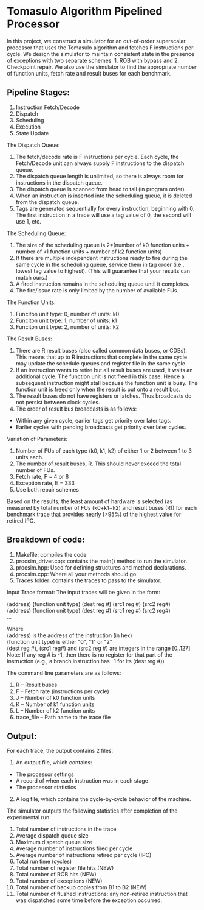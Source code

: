 # Tomasulo Algorithm Pipelined Processor

In this project, we construct a simulator for an out-of-order superscalar processor that uses the Tomasulo algorithm and fetches F instructions per cycle. We design the simulator to maintain consistent state in the presence of exceptions with two separate schemes: 1. ROB with bypass and 2. Checkpoint repair. We also use the simulator to find the appropriate number of function units, fetch rate and result buses for each benchmark.

## Pipeline Stages:

1. Instruction Fetch/Decode
2. Dispatch
3. Scheduling
4. Execution
5. State Update


The Dispatch Queue:

1. The fetch/decode rate is F instructions per cycle. Each cycle, the Fetch/Decode unit can always supply F instructions to the dispatch queue.
2. The dispatch queue length is unlimited, so there is always room for instructions in the dispatch queue.
3. The dispatch queue is scanned from head to tail (in program order).
4. When an instruction is inserted into the scheduling queue, it is deleted from the dispatch queue.
5. Tags are generated sequentially for every instruction, beginning with 0. The first instruction in a trace will use a tag value of 0, the second will use 1, etc. 

The Scheduling Queue:

1. The size of the scheduling queue is 2*(number of k0 function units + number of k1 function units + number of k2 function units)
2. If there are multiple independent instructions ready to fire during the same cycle in the scheduling queue, service them in tag order (i.e., lowest tag value to highest). (This will guarantee that your results can match ours.)
3. A fired instruction remains in the scheduling queue until it completes.
4. The fire/issue rate is only limited by the number of available FUs.

The Function Units: 

1. Funciton unit type: 0, number of units: k0
2. Funciton unit type: 1, number of units: k1
3. Funciton unit type: 2, number of units: k2

The Result Buses:

1. There are R result buses (also called common data buses, or CDBs). This means that up to R instructions that complete in the same cycle may update the schedule queues and register file in the same cycle.
2. If an instruction wants to retire but all result buses are used, it waits an additional cycle. The function unit is not freed in this case. Hence a subsequent instruction might stall because the function unit is busy. The function unit is freed only when the result is put onto a result bus.
3. The result buses do not have registers or latches. Thus broadcasts do not persist between clock cycles.
4. The order of result bus broadcasts is as follows:
  - Within any given cycle, earlier tags get priority over later tags.
  - Earlier cycles with pending broadcasts get priority over later cycles.
  
  
Variation of Parameters:

1. Number of FUs of each type (k0, k1, k2) of either 1 or 2 between 1 to 3 units each.
2. The number of result buses, R. This should never exceed the total number of FUs.
3. Fetch rate, F = 4 or 8
4. Exception rate, E = 333
5. Use both repair schemes

Based on the results, the least amount of hardware is selected (as measured by total number of FUs (k0+k1+k2) and result buses (R)) for each benchmark trace that provides nearly (>95%) of the highest value for retired IPC. 


## Breakdown of code:

1. Makefile: compiles the code
2. procsim_driver.cpp: contains the main() method to run the simulator. 
3. procsim.hpp: Used for defining structures and method declarations. 
4. procsim.cpp: Where all your methods should go. 
5. Traces folder: contains the traces to pass to the simulator.

Input Trace format:
The input traces will be given in the form:

(address) (function unit type) (dest reg #) (src1 reg #) (src2 reg#)   
(address) (function unit type) (dest reg #) (src1 reg #) (src2 reg#)    
...

Where   
(address) is the address of the instruction (in hex)   
(function unit type) is either "0", "1" or "2"   
(dest reg #), (src1 reg#) and (src2 reg #) are integers in the range [0..127]    
Note: If any reg # is -1, then there is no register for that part of the instruction (e.g., a branch instruction has -1 for its (dest reg #))    

The command line parameters are as follows:

1. R – Result buses
2. F – Fetch rate (instructions per cycle)
3. J – Number of k0 function units
4. K – Number of k1 function units
5. L – Number of k2 function units
6. trace_file – Path name to the trace file


## Output:
For each trace, the output contains 2 files:

1. An output file, which contains:
  - The processor settings
  - A record of when each instruction was in each stage
  - The processor statistics
2. A log file, which contains the cycle-by-cycle behavior of the machine.


The simulator outputs the following statistics after completion of the experimental run:

1. Total number of instructions in the trace
2. Average dispatch queue size
3. Maximum dispatch queue size
4. Average number of instructions fired per cycle
5. Average number of instructions retired per cycle (IPC)
6. Total run time (cycles)
7. Total number of register file hits (NEW)
8. Total number of ROB hits (NEW)
9. Total number of exceptions (NEW)
10. Total number of backup copies from B1 to B2 (NEW)
11. Total number of flushed instructions: any non-retired instruction that was dispatched some time before the exception occurred.
